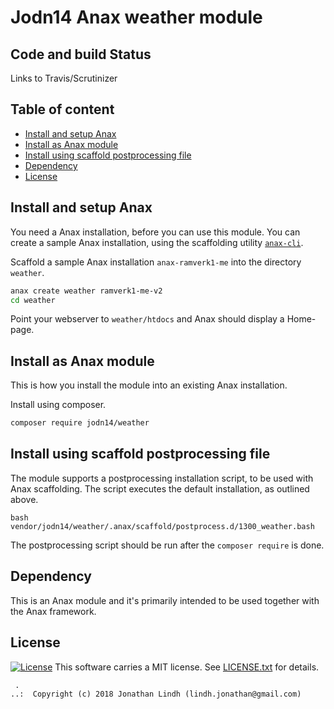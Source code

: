 Jodn14 Anax weather module
==================================

Code and build Status
----------------------------------
Links to Travis/Scrutinizer


Table of content
------------------------------------

 * [Install and setup Anax](#Install-and-setup-Anax)
 * [Install as Anax module](#Install-as-Anax-module)
 * [Install using scaffold postprocessing file](#Install-using-scaffold-postprocessing-file)
 * [Dependency](#Dependency)
 * [License](#License)

Install and setup Anax
------------------------------------

You need a Anax installation, before you can use this module. You can create a sample Anax installation, using the scaffolding utility [`anax-cli`](https://github.com/canax/anax-cli).

Scaffold a sample Anax installation `anax-ramverk1-me` into the directory `weather`.

```bash
anax create weather ramverk1-me-v2
cd weather
```

Point your webserver to `weather/htdocs` and Anax should display a Home-page.

Install as Anax module
------------------------------------

This is how you install the module into an existing Anax installation.

Install using composer.

```bash
composer require jodn14/weather
```

Install using scaffold postprocessing file
------------------------------------

The module supports a postprocessing installation script, to be used with Anax scaffolding. The script executes the default installation, as outlined above.

```text
bash vendor/jodn14/weather/.anax/scaffold/postprocess.d/1300_weather.bash
```

The postprocessing script should be run after the `composer require` is done.

Dependency
------------------

This is an Anax module and it's primarily intended to be used together with the Anax framework.

License
------------------
[![License](https://poser.pugx.org/chai17/weather/license)](https://packagist.org/packages/lindhjonathan/jodn14-weather)
This software carries a MIT license. See [LICENSE.txt](LICENSE.txt) for details.

```
 .  
..:  Copyright (c) 2018 Jonathan Lindh (lindh.jonathan@gmail.com)
```
